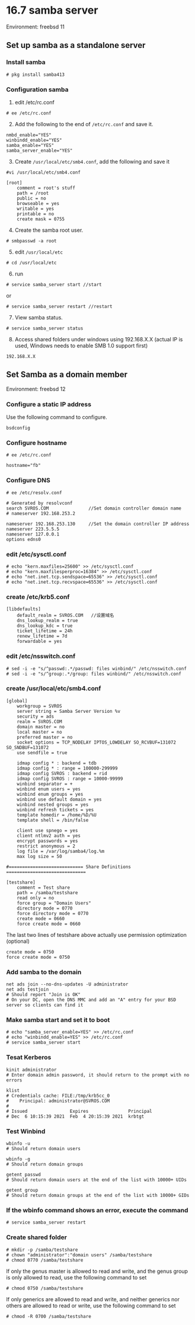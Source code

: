 # 16.7 samba server

Environment: freebsd 11

## Set up samba as a standalone server

### Install samba

```
# pkg install samba413
```

### Configuration samba

1. edit /etc/rc.conf

```
# ee /etc/rc.conf
```

2. Add the following to the end of `/etc/rc.conf` and save it.

```
nmbd_enable="YES"
winbindd_enable="YES"
samba_enable="YES"
samba_server_enable="YES"
```

3. Create `/usr/local/etc/smb4.conf`, add the following and save it

```
#vi /usr/local/etc/smb4.conf

[root]
    comment = root's stuff
    path = /root
    public = no
    browseable = yes
    writable = yes
    printable = no
    create mask = 0755
```

4. Create the samba root user.

```
# smbpasswd -a root
```

5. edit `/usr/local/etc`

```
# cd /usr/local/etc
```

6. run

```
# service samba_server start //start
```

or

```
# service samba_server restart //restart
```

7. View samba status.

```
# service samba_server status
```

8. Access shared folders under windows using 192.168.X.X (actual IP is used, Windows needs to enable SMB 1.0 support first)

```
192.168.X.X
```

## Set Samba as a domain member

Environment: freebsd 12

### Configure a static IP address

Use the following command to configure.

```
bsdconfig
```

### Configure hostname

```
# ee /etc/rc.conf
 
hostname="fb"
```

### Configure DNS

```
# ee /etc/resolv.conf
 
# Generated by resolvconf
search SVROS.COM               //Set domain controller domain name
# nameserver 192.168.253.2
 
nameserver 192.168.253.130     //Set the domain controller IP address
nameserver 223.5.5.5 
nameserver 127.0.0.1
options edns0
```

### edit /etc/sysctl.conf

```
# echo "kern.maxfiles=25600" >> /etc/sysctl.conf
# echo "kern.maxfilesperproc=16384" >> /etc/sysctl.conf
# echo "net.inet.tcp.sendspace=65536" >> /etc/sysctl.conf
# echo "net.inet.tcp.recvspace=65536" >> /etc/sysctl.conf
```


### create /etc/krb5.conf

```
[libdefaults]
	default_realm = SVROS.COM   //设置域名
	dns_lookup_realm = true
	dns_lookup_kdc = true
	ticket_lifetime = 24h
	renew_lifetime = 7d
	forwardable = yes
```

### edit /etc/nsswitch.conf

```
# sed -i -e "s/^passwd:.*/passwd: files winbind/" /etc/nsswitch.conf
# sed -i -e "s/^group:.*/group: files winbind/" /etc/nsswitch.conf
```

###  create /usr/local/etc/smb4.conf

```
[global]
	workgroup = SVROS
	server string = Samba Server Version %v
	security = ads
	realm = SVROS.COM
	domain master = no
	local master = no
	preferred master = no
	socket options = TCP_NODELAY IPTOS_LOWDELAY SO_RCVBUF=131072 SO_SNDBUF=131072
	use sendfile = true
	 
	idmap config * : backend = tdb
	idmap config * : range = 100000-299999
	idmap config SVROS : backend = rid
	idmap config SVROS : range = 10000-99999
	winbind separator = +
	winbind enum users = yes
	winbind enum groups = yes
	winbind use default domain = yes
	winbind nested groups = yes
	winbind refresh tickets = yes
	template homedir = /home/%D/%U
	template shell = /bin/false
		 
	client use spnego = yes
	client ntlmv2 auth = yes
	encrypt passwords = yes
	restrict anonymous = 2
	log file = /var/log/samba4/log.%m
	max log size = 50
			 
#============================ Share Definitions ==============================
			 
[testshare]
	comment = Test share
	path = /samba/testshare
	read only = no
	force group = "Domain Users"
	directory mode = 0770
	force directory mode = 0770
	create mode = 0660
	force create mode = 0660
```

The last two lines of testshare above actually use permission optimization (optional)

```
create mode = 0750
force create mode = 0750
```

### Add samba to the domain

```
net ads join --no-dns-updates -U administrator
net ads testjoin
# Should report "Join is OK"
# On your DC, open the DNS MMC and add an "A" entry for your BSD server so clients can find it
```

### Make samba start and set it to boot

```
# echo "samba_server_enable=YES" >> /etc/rc.conf
# echo "winbindd_enable=YES" >> /etc/rc.conf
# service samba_server start
```

### Tesat Kerberos

```
kinit administrator
# Enter domain admin password, it should return to the prompt with no errors
	
klist
# Credentials cache: FILE:/tmp/krb5cc_0
#    Principal: administrator@SVROS.COM
#
# Issued                Expires               Principal
# Dec  6 10:15:39 2021  Feb  4 20:15:39 2021  krbtgt
```

###  Test Winbind

```
wbinfo -u
# Should return domain users
	
wbinfo -g
# Should return domain groups
	
getent passwd
# Should return domain users at the end of the list with 10000+ UIDs
	
getent group
# Should return domain groups at the end of the list with 10000+ GIDs
```

### If the wbinfo command shows an error, execute the command

```
# service samba_server restart
```

### Create shared folder

```
# mkdir -p /samba/testshare
# chown "administrator":"domain users" /samba/testshare
# chmod 0770 /samba/testshare
```

If only the genus master is allowed to read and write, and the genus group is only allowed to read, use the following command to set

```
# chmod 0750 /samba/testshare
```

If only generics are allowed to read and write, and neither generics nor others are allowed to read or write, use the following command to set

```
# chmod -R 0700 /samba/testshare
```

